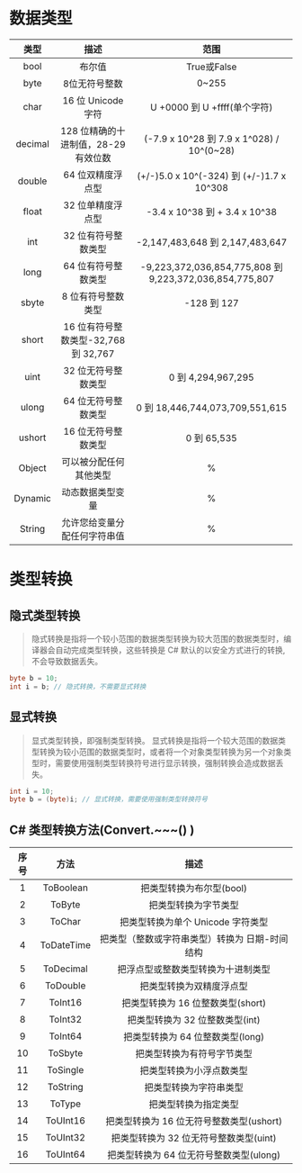 # 数据类型

| 类型      | 描述                          | 范围                                                     |
|:-------:|:---------------------------:|:------------------------------------------------------:|
| bool    | 布尔值                         | True或False                                             |
| byte    | 8位无符号整数                     | 0~255                                                  |
| char    | 16 位 Unicode 字符             | U +0000 到 U +ffff(单个字符)                                |
| decimal | 128 位精确的十进制值，28-29 有效位数     | (-7.9 x 10^28 到 7.9 x 1^028) / 10^(0~28)               |
| double  | 64 位双精度浮点型                  | (+/-)5.0 x 10^(-324) 到 (+/-)1.7 x 10^308               |
| float   | 32 位单精度浮点型                  | -3.4 x 10^38 到 + 3.4 x 10^38                           |
| int     | 32 位有符号整数类型                 | -2,147,483,648 到 2,147,483,647                         |
| long    | 64 位有符号整数类型                 | -9,223,372,036,854,775,808 到 9,223,372,036,854,775,807 |
| sbyte   | 8 位有符号整数类型                  | -128 到 127                                             |
| short   | 16 位有符号整数类型-32,768 到 32,767 |                                                        |
| uint    | 32 位无符号整数类型                 | 0 到 4,294,967,295                                      |
| ulong   | 64 位无符号整数类型                 | 0 到 18,446,744,073,709,551,615                         |
| ushort  | 16 位无符号整数类型                 | 0 到 65,535                                             |
| Object  | 可以被分配任何其他类型                 | %                                                      |
| Dynamic | 动态数据类型变量                    | %                                                      |
| String  | 允许您给变量分配任何字符串值              | %                                                      |

# 类型转换

## 隐式类型转换

> 隐式转换是指将一个较小范围的数据类型转换为较大范围的数据类型时，编译器会自动完成类型转换，这些转换是 C# 默认的以安全方式进行的转换, 不会导致数据丢失。

```C#
byte b = 10;
int i = b; // 隐式转换，不需要显式转换
```

## 显式转换

> 显式类型转换，即强制类型转换。
> 显式转换是指将一个较大范围的数据类型转换为较小范围的数据类型时，或者将一个对象类型转换为另一个对象类型时，需要使用强制类型转换符号进行显示转换，强制转换会造成数据丢失。

```C#
int i = 10;
byte b = (byte)i; // 显式转换，需要使用强制类型转换符号
```

## C# 类型转换方法(Convert.~~~() )

| 序号  | 方法         | 描述                         |
|:---:|:----------:|:--------------------------:|
| 1   | ToBoolean  | 把类型转换为布尔型(bool)            |
| 2   | ToByte     | 把类型转换为字节类型                 |
| 3   | ToChar     | 把类型转换为单个 Unicode 字符类型      |
| 4   | ToDateTime | 把类型（整数或字符串类型）转换为 日期-时间 结构  |
| 5   | ToDecimal  | 把浮点型或整数类型转换为十进制类型          |
| 6   | ToDouble   | 把类型转换为双精度浮点型               |
| 7   | ToInt16    | 把类型转换为 16 位整数类型(short)     |
| 8   | ToInt32    | 把类型转换为 32 位整数类型(int)       |
| 9   | ToInt64    | 把类型转换为 64 位整数类型(long)      |
| 10  | ToSbyte    | 把类型转换为有符号字节类型              |
| 11  | ToSingle   | 把类型转换为小浮点数类型               |
| 12  | ToString   | 把类型转换为字符串类型                |
| 13  | ToType     | 把类型转换为指定类型                 |
| 14  | ToUInt16   | 把类型转换为 16 位无符号整数类型(ushort) |
| 15  | ToUInt32   | 把类型转换为 32 位无符号整数类型(uint)   |
| 16  | ToUInt64   | 把类型转换为 64 位无符号整数类型(ulong)  |
